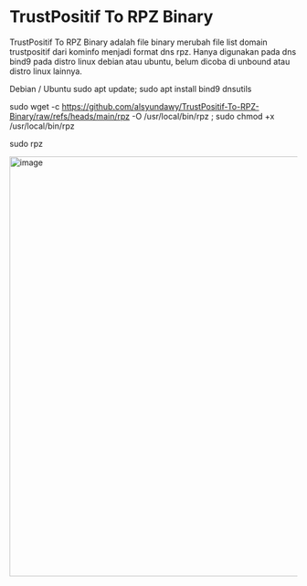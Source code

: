 # TrustPositif To RPZ Binary
 TrustPositif To RPZ Binary adalah file binary merubah file list domain trustpositif dari kominfo menjadi format dns rpz.
 Hanya digunakan pada dns bind9 pada distro linux debian atau ubuntu, belum dicoba di unbound atau distro linux lainnya.

Debian / Ubuntu 
sudo apt update; sudo apt install bind9 dnsutils
 
sudo wget -c https://github.com/alsyundawy/TrustPositif-To-RPZ-Binary/raw/refs/heads/main/rpz -O /usr/local/bin/rpz ; sudo chmod +x /usr/local/bin/rpz

sudo rpz

<img width="736" alt="image" src="https://github.com/user-attachments/assets/43781839-88b9-43a0-ac80-3473a624305a" />



